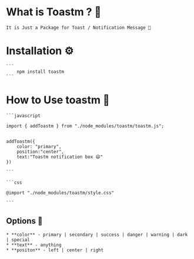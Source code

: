 # What is Toastm ? 🤔

    It is Just a Package for Toast / Notification Message 📜

# Installation ⚙️

    ```
        npm install toastm
    ```

# How to Use toastm 🤔

    ```javascript

    import { addToastm } from "./node_modules/toastm/toastm.js";


    addToastm({
        color: "primary",
        position:"center",
        text:"Toastm notification box 😄"
    })

    ```

    ```css

    @import "./node_modules/toastm/style.css"

    ```

## Options 📜

    * **color** - primary | secondary | success | danger | warning | dark | special
    * **text** - anything
    * **positon** - left | center | right
